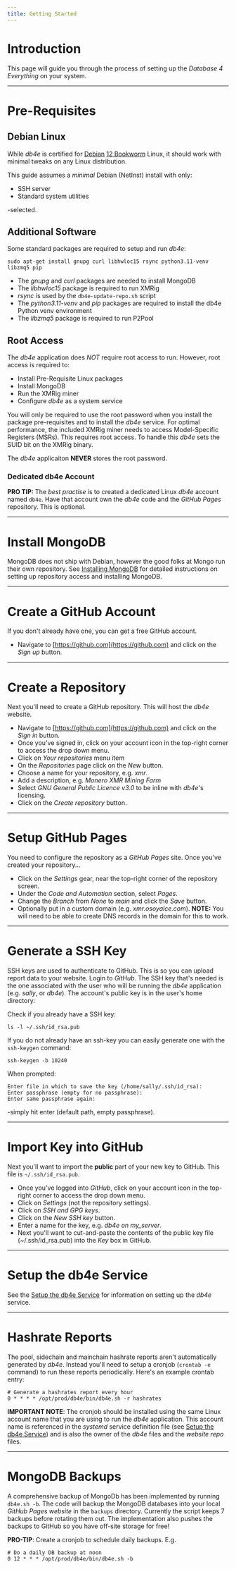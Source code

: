 ```yaml
---
title: Getting Started
---
```


# Introduction

This page will guide you through the process of setting up the *Database 4 Everything* on your system.

---

# Pre-Requisites

## Debian Linux

While *db4e* is certified for [Debian](https://debian.org) [12 Bookworm](https://cdimage.debian.org/debian-cd/current/amd64/iso-cd/debian-12.11.0-amd64-netinst.iso) Linux, it should work with minimal tweaks on any Linux distribution.

This guide assumes a *minimal* Debian (NetInst) install with only:

  * SSH server
  * Standard system utilities

-selected.

## Additional Software

Some standard packages are required to setup and run *db4e*:

```
sudo apt-get install gnupg curl libhwloc15 rsync python3.11-venv libzmq5 pip
```

* The *gnupg* and *curl* packages are needed to install MongoDB
* The *libhwloc15* package is required to run XMRig
* *rsync* is used by the `db4e-update-repo.sh` script
* The *python3.11-venv* and *pip* packages are required to install the db4e Python venv environment
* The *libzmq5* package is required to run P2Pool

## Root Access

The *db4e* application does *NOT* require root access to run. However, root access is required to:

* Install Pre-Requisite Linux packages
* Install MongoDB
* Run the XMRig miner 
* Configure *db4e* as a system service

You will only be required to use the root password when you install the package pre-requisites and to install the *db4e* service. For optimal performance, the included XMRig miner needs to access Model-Specific Registers (MSRs). This requires root access. To handle this *db4e* sets the SUID bit on the XMRig binary.

The *db4e* applicaiton **NEVER** stores the root password.

### Dedicated db4e Account

**PRO TIP:** The *best practise* is to created a dedicated Linux *db4e* account named `db4e`. Have that account own the *db4e* code and the *GitHub Pages* repository. This is optional.

---

# Install MongoDB 

MongoDB does not ship with Debian, however the good folks at Mongo run their own repository. See [Installing MongoDB](/pages/Installing-MongoDB.html) for detailed instructions on setting up repository access and installing MongoDB.

---

# Create a GitHub Account

If you don't already have one, you can get a free GitHub account.

* Navigate to [https://github.com](https://github.com) and click on the *Sign up* button.

---

# Create a Repository

Next you'll need to create a GitHub repository. This will host the *db4e* website.

* Navigate to [https://github.com](https://github.com) and click on the *Sign in* button.
* Once you've signed in, click on your account icon in the top-right corner to access the drop down menu. 
* Click on *Your repositories* menu item
* On the *Repositories* page click on the *New* button.
* Choose a name for your repository, e.g. *xmr*.
* Add a description, e.g. *Monero XMR Mining Farm*
* Select *GNU General Public Licence v3.0* to be inline with *db4e*'s licensing.
* Click on the *Create repository* button.

---

# Setup GitHub Pages

You need to configure the repository as a *GitHub Pages* site. Once you've created your repository...

* Click on the *Settings* gear, near the top-right corner of the repository screen.
* Under the *Code and Automation* section, select *Pages*.
* Change the *Branch* from *None* to *main* and click the *Save* button.
* Optionally put in a custom domain (e.g. *xmr.osoyalce.com*). **NOTE:** You will need to be able to create DNS records in the domain for this to work.

---

# Generate a SSH Key

SSH keys are used to authenticate to GitHub. This is so you can upload report data to your website. Login to *GitHub*. The SSH key that's needed is the one associated with the user who will be running the *db4e* application (e.g. *sally*, or *db4e*). The account's public key is in the user's home directory:

Check if you already have a SSH key:

```
ls -l ~/.ssh/id_rsa.pub 
```

If you do not already have an ssh-key you can easily generate one with the `ssh-keygen` command:

```
ssh-keygen -b 10240
```

When prompted:

```
Enter file in which to save the key (/home/sally/.ssh/id_rsa): 
Enter passphrase (empty for no passphrase): 
Enter same passphrase again: 
```

-simply hit enter (default path, empty passphrase).

---

# Import Key into GitHub

Next you'll want to import the **public** part of your new key to GitHub. This file is `~/.ssh/id_rsa.pub`.

* Once you've logged into *GitHub*, click on your account icon in the top-right corner to access the drop down menu. 
* Click on *Settings* (not the repository settings).
* Click on *SSH and GPG keys*.
* Click on the *New SSH key* button.
* Enter a name for the key, e.g. *db4e on my_server*.
* Next you'll want to cut-and-paste the contents of the public key file (~/.ssh/id_rsa.pub) into the *Key* box in GitHub.

---

# Setup the db4e Service

See the [Setup the db4e Service](/pages/Setup-db4e-Service.html) for information on setting up the *db4e* service.

---

# Hashrate Reports

The pool, sidechain and mainchain hashrate reports aren't automatically generated by *db4e*. Instead you'll need to 
setup a cronjob (`crontab -e` command) to run these reports periodically. Here's an example crontab entry:

```
# Generate a hashrates report every hour
0 * * * * /opt/prod/db4e/bin/db4e.sh -r hashrates
```

**IMPORTANT NOTE**: The cronjob should be installed using the same Linux account name that you are using to run the *db4e* application. This account name is referenced in the *systemd* service definition file (see [Setup the db4e Service](/pages/Setup-db4e-Service.html)) and is also the owner of the *db4e* files and the *website repo* files.

---

# MongoDB Backups

A comprehensive backup of MongoDb has been implemented by running `db4e.sh -b`. The code will backup the MongoDB databases into your local *GitHub Pages website* in the `backups` directory. Currently the script keeps 7 backups before rotating them out. The implementation also pushes the backups to GitHub so you have off-site storage for free!

**PRO-TIP**: Create a cronjob to schedule daily backups. E.g.

```
# Do a daily DB backup at noon
0 12 * * * /opt/prod/db4e/bin/db4e.sh -b
```







